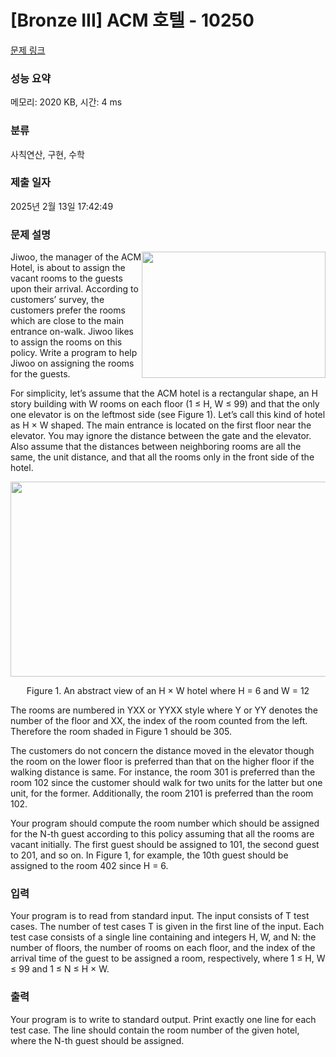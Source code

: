 # [Bronze III] ACM 호텔 - 10250 

[문제 링크](https://www.acmicpc.net/problem/10250) 

### 성능 요약

메모리: 2020 KB, 시간: 4 ms

### 분류

사칙연산, 구현, 수학

### 제출 일자

2025년 2월 13일 17:42:49

### 문제 설명

<p><img alt="" src="https://www.acmicpc.net/upload/images2/acmhotel.png" style="float:right; height:202px; line-height:20.7999992370605px; opacity:0.9; width:294px"></p>

<div> </div>

<p>Jiwoo, the manager of the ACM Hotel, is about to assign the vacant rooms to the guests upon their arrival. According to customers’ survey, the customers prefer the rooms which are close to the main entrance on-walk. Jiwoo likes to assign the rooms on this policy. Write a program to help Jiwoo on assigning the rooms for the guests.</p>

<p>For simplicity, let’s assume that the ACM hotel is a rectangular shape, an H story building with W rooms on each floor (1 ≤ H, W ≤ 99)  and that the only one elevator is on the leftmost side (see Figure 1). Let’s call this kind of hotel as H × W shaped. The main entrance is located on the first floor near the elevator. You may ignore the distance between the gate and the elevator. Also assume that the distances between neighboring rooms are all the same, the unit distance, and that all the rooms only in the front side of the hotel.</p>

<p style="text-align:center"><img alt="" src="https://www.acmicpc.net/upload/images2/elevator.png" style="height:312px; line-height:20.7999992370605px; opacity:0.9; text-align:center; width:521px"></p>

<p style="text-align:center">Figure 1. An abstract view of an H × W hotel where H = 6 and W = 12</p>

<p>The rooms are numbered in YXX or YYXX style where Y or YY denotes the number of the floor and XX, the index of the room counted from the left. Therefore the room shaded in Figure 1 should be 305.</p>

<p>The customers do not concern the distance moved in the elevator though the room on the lower floor is preferred than that on the higher floor if the walking distance is same. For instance, the room 301 is preferred than the room 102 since the customer should walk for two units for the latter but one unit, for the former. Additionally, the room 2101 is preferred than the room 102.</p>

<p>Your program should compute the room number which should be assigned for the N-th guest according to this policy assuming that all the rooms are vacant initially. The first guest should be assigned to 101, the second guest to 201, and so on. In Figure 1, for example, the 10th guest should be assigned to the room 402 since H = 6.</p>

### 입력 

 <p>Your program is to read from standard input. The input consists of T test cases. The number of test cases T is given in the first line of the input. Each test case consists of a single line containing and integers H, W, and N: the number of floors, the number of rooms on each floor, and the index of the arrival time of the guest to be assigned a room, respectively, where 1 ≤ H, W ≤ 99 and 1 ≤ N ≤ H × W.</p>

### 출력 

 <p>Your program is to write to standard output. Print exactly one line for each test case. The line should contain the room number of the given hotel, where the N-th guest should be assigned.</p>

